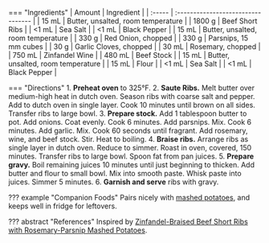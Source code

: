 === "Ingredients"
    | Amount | Ingredient                         |
    | :----- | :--------------------------------- |
    | 15 mL  | Butter, unsalted, room temperature |
    | 1800 g | Beef Short Ribs                    |
    | <1 mL  | Sea Salt                           |
    | <1 mL  | Black Pepper                       |
    | 15 mL  | Butter, unsalted, room temperature |
    | 330 g  | Red Onion, chopped                 |
    | 330 g  | Parsnips, 15 mm cubes              |
    | 30 g   | Garlic Cloves, chopped             |
    | 30 mL  | Rosemary, chopped                  |
    | 750 mL | Zinfandel Wine                     |
    | 480 mL | Beef Stock                         |
    | 15 mL  | Butter, unsalted, room temperature |
    | 15 mL  | Flour                              |
    | <1 mL  | Sea Salt                           |
    | <1 mL  | Black Pepper                       |

=== "Directions"
    1. **Preheat oven** to 325°F.
    2. **Saute Ribs.** Melt butter over medium-high heat in dutch oven. Season ribs with coarse salt and pepper. Add to dutch oven in single layer. Cook 10 minutes until brown on all sides. Transfer ribs to large bowl.
    3. **Prepare stock.** Add 1 tablespoon butter to pot. Add onions. Coat evenly. Cook 6 minutes. Add parsnips. Mix. Cook 6 minutes. Add garlic. Mix. Cook 60 seconds until fragrant. Add rosemary, wine, and beef stock. Stir. Heat to boiling.
    4. **Braise ribs.** Arrange ribs as single layer in dutch oven. Reduce to simmer. Roast in oven, covered, 150 minutes. Transfer ribs to large bowl. Spoon fat from pan juices.
    5. **Prepare gravy.** Boil remaining juices 10 minutes until just beginning to thicken. Add butter and flour to small bowl. Mix into smooth paste. Whisk paste into juices. Simmer 5 minutes.
    6. **Garnish and serve** ribs with gravy.


??? example "Companion Foods"
    Pairs nicely with [mashed potatoes](../sides/mashed-potatoes.md), and keeps well in fridge for leftovers.

??? abstract "References"
    Inspired by [Zinfandel-Braised Beef Short Ribs with Rosemary-Parsnip Mashed Potatoes](https://www.epicurious.com/recipes/food/views/zinfandel-braised-beef-short-ribs-with-rosemary-parsnip-mashed-potatoes-352635).
